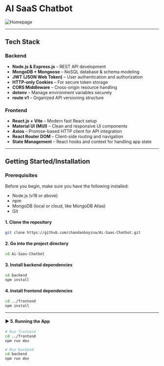 # AI SaaS Chatbot 

![Homepage](screenshots/homepage.png)

---

## Tech Stack

### Backend

- **Node.js & Express.js** – REST API development
- **MongoDB + Mongoose** – NoSQL database & schema modeling
- **JWT (JSON Web Token)** – User authentication and authorization
- **HTTP-only Cookies** – For secure token storage
- **CORS Middleware** – Cross-origin resource handling
- **dotenv** – Manage environment variables securely
- **route v1** – Organized API versioning structure

### Frontend

- **React.js + Vite** – Modern fast React setup
- **Material UI (MUI)** – Clean and responsive UI components
- **Axios** – Promise-based HTTP client for API integration
- **React Router DOM** – Client-side routing and navigation
- **State Management** – React hooks and context for handling app state

---



## Getting Started/Installation

### Prerequisites

Before you begin, make sure you have the following installed:
- Node.js (v18 or above)
- npm 
- MongoDB (local or cloud, like MongoDB Atlas)
- Git

#### 1. Clone the repository
```bash
git clone https://github.com/chandanboyina/Ai-Saas-Chatbot.git
```

#### 2. Go into the project directory
```bash
cd Ai-Saas-Chatbot
```

#### 3. Install backend dependencies
```bash
cd backend
npm install
```

#### 4. Install frontend dependencies
```bash
cd ../frontend
npm install
```


---

#### ▶️ **5. Running the App**

```bash
# Run frontend
cd ../frontend
npm run dev

# Run backend
cd backend
npm run dev
```




